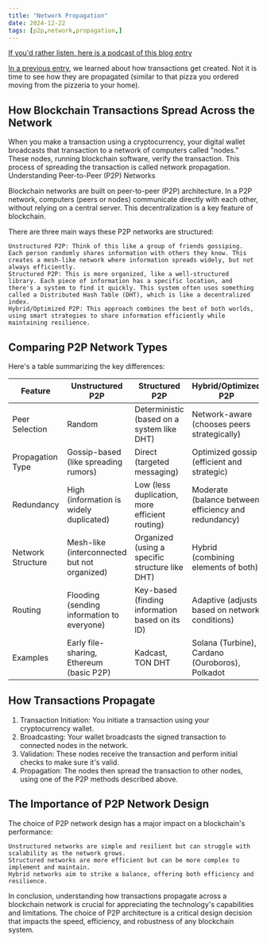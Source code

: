 ```yaml
---
title: "Network Propagation"
date: 2024-12-22
tags: [p2p,network,propagation,]
---
```


<head>
<link rel="alternate" type="application/atom+xml" title="{{ site.title }}" href="/feed.xml">
</head>

[If you'd rather listen, here is a podcast of this blog entry](https://lewisbakkero.github.io/tibidabo/audios/Blockchain_Network_Propagation.mp3)

[In a previous entry](https://lewisbakkero.github.io/tibidabo/audios/Decoding_Crypto_Transaction_Creation.mp3), we learned about how transactions get created. Not it is time to see how they are propagated (similar to that pizza you ordered moving from the pizzeria to your home).

## How Blockchain Transactions Spread Across the Network

When you make a transaction using a cryptocurrency, your digital wallet broadcasts that transaction to a network of computers called "nodes." These nodes, running blockchain software, verify the transaction. This process of spreading the transaction is called network propagation.
Understanding Peer-to-Peer (P2P) Networks

Blockchain networks are built on peer-to-peer (P2P) architecture. In a P2P network, computers (peers or nodes) communicate directly with each other, without relying on a central server. This decentralization is a key feature of blockchain.

There are three main ways these P2P networks are structured:

    Unstructured P2P: Think of this like a group of friends gossiping. Each person randomly shares information with others they know. This creates a mesh-like network where information spreads widely, but not always efficiently.
    Structured P2P: This is more organized, like a well-structured library. Each piece of information has a specific location, and there's a system to find it quickly. This system often uses something called a Distributed Hash Table (DHT), which is like a decentralized index.
    Hybrid/Optimized P2P: This approach combines the best of both worlds, using smart strategies to share information efficiently while maintaining resilience.

## Comparing P2P Network Types

Here's a table summarizing the key differences:

| Feature             | Unstructured P2P                               | Structured P2P                                 | Hybrid/Optimized P2P                              |
|----------------------|-----------------------------------------------|-------------------------------------------------|----------------------------------------------------|
| Peer Selection      | Random                                        | Deterministic (based on a system like DHT)       | Network-aware (chooses peers strategically)       |
| Propagation Type    | Gossip-based (like spreading rumors)            | Direct (targeted messaging)                       | Optimized gossip (efficient and strategic)        |
| Redundancy          | High (information is widely duplicated)        | Low (less duplication, more efficient routing)   | Moderate (balance between efficiency and redundancy) |
| Network Structure   | Mesh-like (interconnected but not organized) | Organized (using a specific structure like DHT) | Hybrid (combining elements of both)               |
| Routing             | Flooding (sending information to everyone)      | Key-based (finding information based on its ID) | Adaptive (adjusts based on network conditions)    |
| Examples            | Early file-sharing, Ethereum (basic P2P)       | Kadcast, TON DHT                                | Solana (Turbine), Cardano (Ouroboros), Polkadot    |

## How Transactions Propagate

    
1. Transaction Initiation: You initiate a transaction using your cryptocurrency wallet.
2. Broadcasting: Your wallet broadcasts the signed transaction to connected nodes in the network.
3. Validation: These nodes receive the transaction and perform initial checks to make sure it's valid.
4. Propagation: The nodes then spread the transaction to other nodes, using one of the P2P methods described above.


## The Importance of P2P Network Design

The choice of P2P network design has a major impact on a blockchain's performance:

    Unstructured networks are simple and resilient but can struggle with scalability as the network grows.
    Structured networks are more efficient but can be more complex to implement and maintain.
    Hybrid networks aim to strike a balance, offering both efficiency and resilience.

In conclusion, understanding how transactions propagate across a blockchain network is crucial for appreciating the technology's capabilities and limitations. The choice of P2P architecture is a critical design decision that impacts the speed, efficiency, and robustness of any blockchain system.